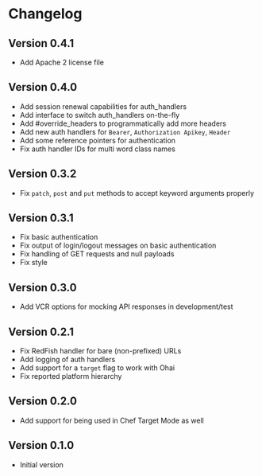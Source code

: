# Changelog

## Version 0.4.1

- Add Apache 2 license file

## Version 0.4.0

- Add session renewal capabilities for auth_handlers
- Add interface to switch auth_handlers on-the-fly
- Add #override_headers to programmatically add more headers
- Add new auth handlers for `Bearer`, `Authorization Apikey`, `Header`
- Add some reference pointers for authentication
- Fix auth handler IDs for multi word class names

## Version 0.3.2

- Fix `patch`, `post` and `put` methods to accept keyword arguments properly

## Version 0.3.1

- Fix basic authentication
- Fix output of login/logout messages on basic authentication
- Fix handling of GET requests and null payloads
- Fix style

## Version 0.3.0

- Add VCR options for mocking API responses in development/test

## Version 0.2.1

- Fix RedFish handler for bare (non-prefixed) URLs
- Add logging of auth handlers
- Add support for a `target` flag to work with Ohai
- Fix reported platform hierarchy

## Version 0.2.0

- Add support for being used in Chef Target Mode as well

## Version 0.1.0

- Initial version
